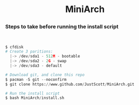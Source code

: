 # <p align='center'>MiniArch</p>

<h3>Steps to take before running the install script</h3>
<br>

```python
$ cfdisk
# Create 3 paritions:
  |-> /dev/sda1 - 512M - bootable
  |-> /dev/sda2 - 2G - swap
  |-> /dev/sda3 - default

# Download git, and clone this repo
$ pacman -S git --noconfirm
$ git clone https://www.github.com/JustScott/MiniArch.git

# Run the install script
$ bash MiniArch/install.sh

```

